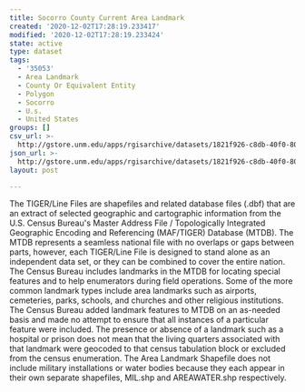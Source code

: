 ```yaml
---
title: Socorro County Current Area Landmark
created: '2020-12-02T17:28:19.233417'
modified: '2020-12-02T17:28:19.233424'
state: active
type: dataset
tags:
  - '35053'
  - Area Landmark
  - County Or Equivalent Entity
  - Polygon
  - Socorro
  - U.s.
  - United States
groups: []
csv_url: >-
  http://gstore.unm.edu/apps/rgisarchive/datasets/1821f926-c8db-40f0-8031-c0a16556d640/tl_2010_35053_arealm.derived.csv
json_url: >-
  http://gstore.unm.edu/apps/rgisarchive/datasets/1821f926-c8db-40f0-8031-c0a16556d640/tl_2010_35053_arealm.derived.json
layout: post

---
```

The TIGER/Line Files are shapefiles and related database files (.dbf) that are an extract of selected geographic and cartographic information from the U.S. Census Bureau's Master Address File / Topologically Integrated Geographic Encoding and Referencing (MAF/TIGER) Database (MTDB).  The MTDB represents a seamless national file with no overlaps or gaps between parts, however, each TIGER/Line File is designed to stand alone as an independent data set, or they can be combined to cover the entire nation.  The Census Bureau includes landmarks in the MTDB for locating special features and to help enumerators during field operations.  Some of the more common landmark types include area landmarks such as airports, cemeteries, parks, schools, and churches and other religious institutions.  The Census Bureau added landmark features to MTDB on an as-needed basis and made no attempt to ensure that all instances of a particular feature were included.  The presence or absence of a landmark such as a hospital or prison does not mean that the living quarters associated with that landmark were geocoded to that census tabulation block or excluded from the census enumeration.  The Area Landmark Shapefile does not include military installations or water bodies because they each appear in their own separate shapefiles, MIL.shp and AREAWATER.shp respectively.  

